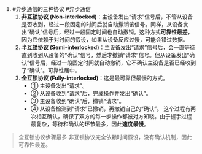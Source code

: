 1. #异步通信的三种协议  #异步通信 
    1.  **非互锁协议 (Non-interlocked)**：主设备发出“请求”信号后，不管从设备是否收到，经过一段固定的时间后就自动撤销该信号。同样，从设备发出“确认”信号后，经过一段固定时间也自动撤销。这种方式**可靠性最差**，因为它依赖于对时间的假设，如果从设备反应过慢，可能会错过数据。
    2.  **半互锁协议 (Semi-interlocked)**：主设备发出“请求”信号后，会一直等待直到收到从设备的“确认”信号，然后才撤销“请求”信号。但从设备发出“确认”信号后，经过一段固定时间就自动撤销，它不确认主设备是否已经收到了“确认”。可靠性居中。
    3.  **全互锁协议 (Fully-interlocked)**：这是最可靠但最慢的方式。
        *   ① 主设备发出“请求”。
        *   ② 从设备收到“请求”后，完成操作并发出“确认”。
        *   ③ 主设备收到“确认”后，撤销“请求”。
        *   ④ 从设备检测到“请求”已撤销，再撤销自己的“确认”。
        这个过程有两次相互确认，确保了双方的每一步操作都被对方知晓。由于握手过程最复杂，等待和确认的环节最多，因此**速度最慢**。

> 全互锁协议步骤最多
>  非互锁协议完全依赖时间假设，没有确认机制，因此可靠性最差。
